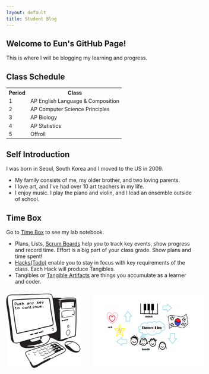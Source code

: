 ```yaml
---
layout: default
title: Student Blog
---
```


## Welcome to Eun's GitHub Page!
This is where I will be blogging my learning and progress.

## Class Schedule
<table>
  <tr>
    <th>Period</th>
    <th>Class</th>
  </tr>
  <tr>
    <td>1</td>
    <td>AP English Language & Composition</td>
  </tr>
  <tr>
    <td>2</td>
    <td>AP Computer Science Principles</td>
  </tr>
  <tr>
   <td>3</td>
    <td>AP Biology</td>
  </tr>
  <tr>
   <td>4</td>
    <td>AP Statistics</td>
  </tr>
   <tr>
   <td>5</td>
    <td>Offroll</td>
  </tr>
</table>

## Self Introduction
I was born in Seoul, South Korea and I moved to the US in 2009. 

- My family consists of me, my older brother, and two loving parents.
- I love art, and I've had over 10 art teachers in my life.
- I enjoy music. I play the piano and violin, and I lead an ensemble outside of school.
  
## Time Box
Go to [Time Box](http://localhost:4200/student/compsci) to see my lab notebook.

- Plans, Lists, [Scrum Boards](https://clickup.com/blog/scrum-board/) help you to track key events, show progress and record time.  Effort is a big part of your class grade.  Show plans and time spent!
- [Hacks(Todo)](https://levelup.gitconnected.com/six-ultimate-daily-hacks-for-every-programmer-60f5f10feae) enable you to stay in focus with key requirements of the class.  Each Hack will produce Tangibles.
- Tangibles or [Tangible Artifacts](https://en.wikipedia.org/wiki/Artifact_(software_development)) are things you accumulate as a learner and coder. 

<img src="./images/AP CSP Self Introduction Drawing.png" style="float:right;position:relative;width:300px;height:200px;left:30px;top:10px;">
<img src="./images/computer science.gif" style="float:left;position:relative;width:200px;height:200px;left:0px;top:10px">